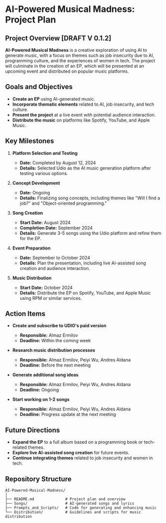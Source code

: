 # AI-Powered Musical Madness: Project Plan

## Project Overview [DRAFT V 0.1.2]

**AI-Powered Musical Madness** is a creative exploration of using AI to generate music, with a focus on themes such as job insecurity due to AI, programming culture, and the experiences of women in tech. The project will culminate in the creation of an EP, which will be presented at an upcoming event and distributed on popular music platforms.

## Goals and Objectives

- **Create an EP** using AI-generated music.
- **Incorporate thematic elements** related to AI, job insecurity, and tech culture.
- **Present the project** at a live event with potential audience interaction.
- **Distribute the music** on platforms like Spotify, YouTube, and Apple Music.

## Key Milestones

1. **Platform Selection and Testing**
   - **Date:** Completed by August 12, 2024
   - **Details:** Selected Udio as the AI music generation platform after testing various options.

2. **Concept Development**
   - **Date:** Ongoing
   - **Details:** Finalizing song concepts, including themes like "Will I find a job?" and "Object-oriented programming."

3. **Song Creation**
   - **Start Date:** August 2024
   - **Completion Date:** September 2024
   - **Details:** Generate 3-5 songs using the Udio platform and refine them for the EP.

4. **Event Preparation**
   - **Date:** September to October 2024
   - **Details:** Plan the presentation, including live AI-assisted song creation and audience interaction.

5. **Music Distribution**
   - **Start Date:** October 2024
   - **Details:** Distribute the EP on Spotify, YouTube, and Apple Music using RPM or similar services.

## Action Items

- **Create and subscribe to UDIO's paid version**
  - **Responsible:** Almaz Ermilov
  - **Deadline:** Within the coming week

- **Research music distribution processes**
  - **Responsible:** Almaz Ermilov, Peiyi Wu, Andres Aldana
  - **Deadline:** Before the next meeting

- **Generate additional song ideas**
  - **Responsible:** Almaz Ermilov, Peiyi Wu, Andres Aldana
  - **Deadline:** Ongoing

- **Start working on 1-2 songs**
  - **Responsible:** Almaz Ermilov, Peiyi Wu, Andres Aldana
  - **Deadline:** Progress update at the next meeting

## Future Directions

- **Expand the EP** to a full album based on a programming book or tech-related themes.
- **Explore live AI-assisted song creation** for future events.
- **Continue integrating themes** related to job insecurity and women in tech.

## Repository Structure

```plaintext
AI-Powered-Musical-Madness/
│
├── README.md              # Project plan and overview
├── Songs/                 # AI-generated songs and lyrics
├── Prompts_and_Scripts/   # Code for generating and enhancing music
└── Distribution/          # Guidelines and scripts for music distribution

